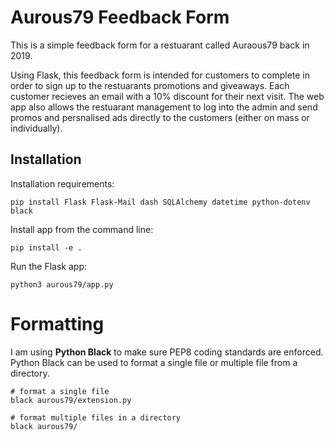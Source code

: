# Aurous79 Feedback Form

This is a simple feedback form for a restuarant called Auraous79 back in 2019.

Using Flask, this feedback form is intended for customers to complete in order to
sign up to the restuarants promotions and giveaways.  Each customer recieves an 
email with a 10% discount for their next visit.  The web app also allows the 
restuarant management to log into the admin and send promos and persnalised ads
directly to the customers (either on mass or individually).

## Installation
Installation requirements:
```
pip install Flask Flask-Mail dash SQLAlchemy datetime python-dotenv black
```

Install app from the command line:
```
pip install -e .
```

Run the Flask app:
```
python3 aurous79/app.py
```

# Formatting
I am using **Python Black** to make sure PEP8 coding standards are enforced.
Python Black can be used to format a single file or multiple file from a directory.
```
# format a single file
black aurous79/extension.py

# format multiple files in a directory
black aurous79/
```